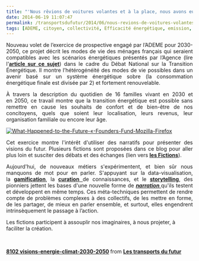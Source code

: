 ```yaml
---
title: "'Nous rêvions de voitures volantes et à la place, nous avons eu 140 caractères'"
date: 2014-06-19 11:07:47
permalink: /transportsdufutur/2014/06/nous-revions-de-voitures-volantes-et-a-la-place-nous-avons-eu-140-caracteres-2.html
tags: [ADEME, citoyen, collectivité, Efficacité énergétique, emission, emploi, Energie, fiscalité, gouvernance, Infrastructure, innovation, internet, management de la mobilité, marchabilité, marchandises, marche]
---
```


<p style="text-align: justify">Nouveau volet de l’exercice de prospective engagé par l’ADEME pour 2030-2050, ce projet décrit les modes de vie des ménages français qui seraient compatibles avec les scénarios énergétiques présentés par l’Agence (lire l'<a href="https://gabrielplassat.github.io/transportsdufutur/2013/04/visions-energetiques-2030-2050-complements-transports-mobilites.html" target="_blank"><strong>article sur ce sujet</strong></a>) dans le cadre du Débat National sur la Transition Énergétique. Il montre l’hétérogénéité des modes de vie possibles dans un avenir basé sur un système énergétique sobre (la consommation énergétique finale est divisée par 2) et fortement renouvelable.</p> <p style="text-align: justify">À travers la description du quotidien de 16 familles vivant en 2030 et en 2050, ce travail montre que la transition énergétique est possible sans remettre en cause les souhaits de confort et de bien-être de nos concitoyens, quels que soient leur localisation, leurs revenus, leur organisation familiale ou encore leur âge.</p> <p style="text-align: justify"><a class="asset-img-link" href="https://gabrielplassat.github.io/transportsdufutur/wp-content/uploads/sites/6/old/6a0120a66d2ad4970b01a3fd214ca7970b-pi.png"><img alt="What-Happened-to-the-Future-«-Founders-Fund-Mozilla-Firefox" border="0" class="asset  asset-image at-xid-6a0120a66d2ad4970b01a3fd214ca7970b image-full img-responsive" src="/wp-content/uploads/sites/6/old/6a0120a66d2ad4970b01a3fd214ca7970b-800wi.png" title="What-Happened-to-the-Future-«-Founders-Fund-Mozilla-Firefox" /></a></p> <p style="text-align: justify">Cet exercice montre l'intérêt d'utiliser des narratifs pour présenter des visions du futur. Plusieurs fictions sont proposées dans ce blog pour aller plus loin et susciter des débats et des échanges (lien vers <a href="https://gabrielplassat.github.io/transportsdufutur/les-fictions-comme-accelerateur-creatif" target="_blank"><strong>les Fictions</strong></a>).</p> <p style="text-align: justify"></p>  <!--more-->  <p style="text-align: justify">Aujourd'hui, de nouveaux métiers s'expérimentent, et bien sûr nous manquons de mot pour en parler. S'appuyant sur la data-visualisation, la <strong><a href="http://www.duperrin.com/english/2012/12/11/when-gamification-creates-addiction-and-not-engagement/">gamification</a></strong>, la <a href="http://fr.wikipedia.org/wiki/Curation_de_contenu" target="_blank"><strong>curation</strong> </a>de connaissances, et le <strong><a href="http://designingliteracy.com/literacyoftheimagination/" target="_blank">storytelling</a></strong>, des pionniers jettent les bases d'une nouvelle forme de <strong><em><a href="http://edgeperspectives.typepad.com/edge_perspectives/2011/05/the-pull-of-narrative-in-search-of-persistent-context.html" target="_blank">narration </a></em></strong>qu'ils testent et développent en même temps. Ces méta-techniques permettent de rendre compte de problèmes complexes à des collectifs, de les mettre en forme, de les partager, de mieux en parler ensemble, et surtout, elles engendrent intrinsèquement le passage à l’action.</p> <p>Les fictions participent à assouplir nos imaginaires, à nous projeter, à faciliter la création.</p> <p style="text-align: justify"> </p> <p> </p> <div style="margin-bottom: 5px"><strong> <a href="https://fr.slideshare.net/transportsdufutur/8102-visionsenergieclimat20302050" target="_blank" title="8102 visions-energie-climat-2030-2050">8102 visions-energie-climat-2030-2050</a> </strong> from <strong><a href="http://www.slideshare.net/transportsdufutur" target="_blank">Les transports du futur</a></strong></div>
